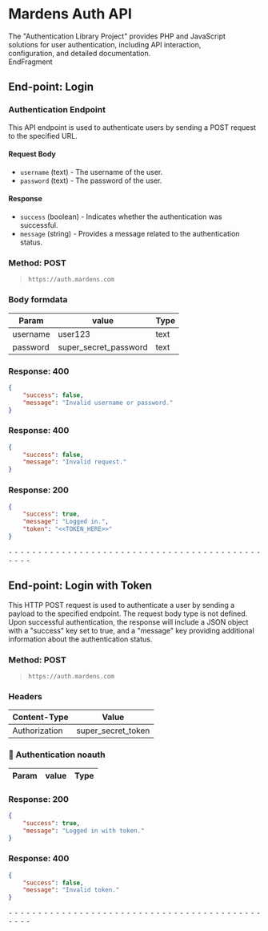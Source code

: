 # Mardens Auth API

The "Authentication Library Project" provides PHP and JavaScript  
solutions for user authentication, including API interaction,  
configuration, and detailed documentation.  
EndFragment

## End-point: Login

### Authentication Endpoint

This API endpoint is used to authenticate users by sending a POST request to the specified URL.

#### Request Body

-   `username` (text) - The username of the user.
-   `password` (text) - The password of the user.

#### Response

-   `success` (boolean) - Indicates whether the authentication was successful.
-   `message` (string) - Provides a message related to the authentication status.

### Method: POST

> ```
> https://auth.mardens.com
> ```

### Body formdata

| Param    | value                 | Type |
| -------- | --------------------- | ---- |
| username | user123               | text |
| password | super_secret_password | text |

### Response: 400

```json
{
    "success": false,
    "message": "Invalid username or password."
}
```

### Response: 400

```json
{
    "success": false,
    "message": "Invalid request."
}
```

### Response: 200

```json
{
    "success": true,
    "message": "Logged in.",
    "token": "<<TOKEN_HERE>>"
}
```

⁃ ⁃ ⁃ ⁃ ⁃ ⁃ ⁃ ⁃ ⁃ ⁃ ⁃ ⁃ ⁃ ⁃ ⁃ ⁃ ⁃ ⁃ ⁃ ⁃ ⁃ ⁃ ⁃ ⁃ ⁃ ⁃ ⁃ ⁃ ⁃ ⁃ ⁃ ⁃ ⁃ ⁃ ⁃ ⁃ ⁃ ⁃ ⁃ ⁃ ⁃ ⁃ ⁃ ⁃ ⁃ ⁃ ⁃

## End-point: Login with Token

This HTTP POST request is used to authenticate a user by sending a payload to the specified endpoint. The request body type is not defined. Upon successful authentication, the response will include a JSON object with a "success" key set to true, and a "message" key providing additional information about the authentication status.

### Method: POST

> ```
> https://auth.mardens.com
> ```

### Headers

| Content-Type  | Value              |
| ------------- | ------------------ |
| Authorization | super_secret_token |

### 🔑 Authentication noauth

| Param | value | Type |
| ----- | ----- | ---- |

### Response: 200

```json
{
    "success": true,
    "message": "Logged in with token."
}
```

### Response: 400

```json
{
    "success": false,
    "message": "Invalid token."
}
```

⁃ ⁃ ⁃ ⁃ ⁃ ⁃ ⁃ ⁃ ⁃ ⁃ ⁃ ⁃ ⁃ ⁃ ⁃ ⁃ ⁃ ⁃ ⁃ ⁃ ⁃ ⁃ ⁃ ⁃ ⁃ ⁃ ⁃ ⁃ ⁃ ⁃ ⁃ ⁃ ⁃ ⁃ ⁃ ⁃ ⁃ ⁃ ⁃ ⁃ ⁃ ⁃ ⁃ ⁃ ⁃ ⁃ ⁃
